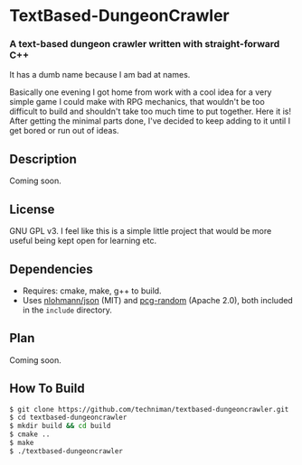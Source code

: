 # TextBased-DungeonCrawler
### A text-based dungeon crawler written with straight-forward C++

It has a dumb name because I am bad at names.

Basically one evening I got home from work with a cool idea for a very simple game I could make with RPG mechanics, that wouldn't be too difficult to build and shouldn't take too much time to put together. Here it is! After getting the minimal parts done, I've decided to keep adding to it until I get bored or run out of ideas.

## Description

Coming soon.

## License

GNU GPL v3. I feel like this is a simple little project that would be more useful being kept open for learning etc.

## Dependencies

* Requires: cmake, make, g++ to build.
* Uses [nlohmann/json](https://github.com/nlohmann/json) (MIT) and [pcg-random](http://www.pcg-random.org/) (Apache 2.0), both included in the `include` directory.

## Plan

Coming soon.

## How To Build

```bash
$ git clone https://github.com/techniman/textbased-dungeoncrawler.git
$ cd textbased-dungeoncrawler
$ mkdir build && cd build
$ cmake ..
$ make
$ ./textbased-dungeoncrawler
```
